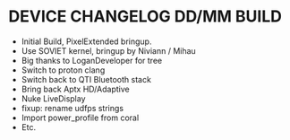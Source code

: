 # DEVICE CHANGELOG DD/MM BUILD
- Initial Build, PixelExtended bringup.
- Use SOVIET kernel, bringup by Niviann / Mihau
- Big thanks to LoganDeveloper for tree
- Switch to proton clang
- Switch back to QTI Bluetooth stack
- Bring back Aptx HD/Adaptive 
- Nuke LiveDisplay
- fixup: rename udfps strings
- Import power_profile from coral
- Etc.


